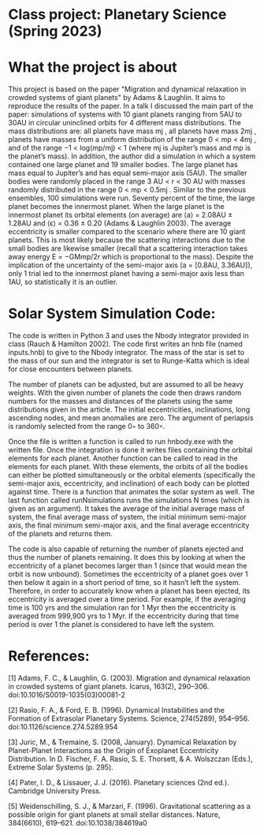 # Class project: Planetary Science (Spring 2023)
# What the project is about

This project is based on the paper "Migration and dynamical relaxation in crowded systems of giant
planets" by Adams & Laughlin. It aims to reproduce the results of the paper.
In a talk I discussed the main part of the paper: simulations of systems with 10 giant planets ranging
from 5AU to 30AU in circular uninclined orbits for 4 different mass distributions. The mass distributions
are: all planets have mass mj , all planets have mass 2mj , planets have masses from a uniform distribution of
the range 0 < mp < 4mj , and of the range −1 < log(mp/mj) < 1 (where mj is Jupiter’s mass and mp is the
planet’s mass). In addition, the author did a simulation in which a system contained one large planet and
19 smaller bodies. The large planet has mass equal to Jupiter’s and has equal semi-major axis (5AU). The
smaller bodies were randomly placed in the range 3 AU < r < 30 AU with masses randomly distributed in
the range 0 < mp < 0.5mj . Similar to the previous ensembles, 100 simulations were run. Seventy percent of
the time, the large planet becomes the innermost planet. When the large planet is the innermost planet its
orbital elements (on average) are ⟨a⟩ = 2.08AU ± 1.28AU and ⟨ϵ⟩ = 0.36 ± 0.20 (Adams & Laughlin 2003).
The average eccentricity is smaller compared to the scenario where there are 10 giant planets. This is most
likely because the scattering interactions due to the small bodies are likewise smaller (recall that a scattering
interaction takes away energy E = −GMmp/2r which is proportional to the mass). Despite the implication
of the uncertainty of the semi-major axis (a = [0.8AU, 3.36AU]), only 1 trial led to the innermost planet
having a semi-major axis less than 1AU, so statistically it is an outlier.
# Solar System Simulation Code:

The code is written in Python 3 and uses the Nbody integrator provided in class (Rauch & Hamilton 2002). The code
first writes an hnb file (named inputs.hnb) to give to the Nbody integrator. The mass of the star is set
to the mass of our sun and the integrator is set to Runge-Katta which is ideal for close encounters between planets.

The number of planets can be adjusted, but are assumed to all be heavy weights. With the given
number of planets the code then draws random numbers for the masses and distances of the planets using
the same distributions given in the article. The initial eccentricities, inclinations, long ascending nodes, and
mean anomalies are zero. The argument of periapsis is randomly selected from the range 0◦ to 360◦.

Once the file is written a function is called to run hnbody.exe with the written file. Once the integration
is done it writes files containing the orbital elements for each planet. Another function can be called to read
in the elements for each planet. With these elements, the orbits of all the bodies can either be plotted
simultaneously or the orbital elements (specifically the semi-major axis, eccentricity, and inclination) of each
body can be plotted against time. There is a function that animates the solar system as well.
The last function called runNsimulations runs the simulations N times (which is given as an argument).
It takes the average of the initial average mass of system, the final average mass of system, the initial minimum 
semi-major axis, the final minimum semi-major axis, and the final average eccentricity of the planets and returns them.

The code is also capable of returning the number of planets ejected and thus the number of planets
remaining. It does this by looking at when the eccentricity of a planet becomes larger than 1 (since that
would mean the orbit is now unbound). Sometimes the eccentricity of a planet goes over 1 then below it
again in a short period of time, so it hasn’t left the system. Therefore, in order to accurately know when a
planet has been ejected, its eccentricity is averaged over a time period. For example, if the averaging time
is 100 yrs and the simulation ran for 1 Myr then the eccentricity is averaged from 999,900 yrs to 1 Myr. If
the eccentricity during that time period is over 1 the planet is considered to have left the system.

# References:

[1] Adams, F. C., & Laughlin, G. (2003). Migration and dynamical relaxation in crowded systems of giant
planets. Icarus, 163(2), 290–306. doi:10.1016/S0019-1035(03)00081-2

[2] Rasio, F. A., & Ford, E. B. (1996). Dynamical Instabilities and the Formation of Extrasolar Planetary
Systems. Science, 274(5289), 954–956. doi:10.1126/science.274.5289.954

[3] Juric, M., & Tremaine, S. (2008, January). Dynamical Relaxation by Planet-Planet Interactions as the
Origin of Exoplanet Eccentricity Distribution. In D. Fischer, F. A. Rasio, S. E. Thorsett, & A. Wolszczan
(Eds.), Extreme Solar Systems (p. 295).

[4] Pater, I. D., & Lissauer, J. J. (2016). Planetary sciences (2nd ed.). Cambridge University Press.

[5] Weidenschilling, S. J., & Marzari, F. (1996). Gravitational scattering as a possible origin for giant planets
at small stellar distances. Nature, 384(6610), 619–621. doi:10.1038/384619a0
